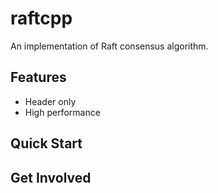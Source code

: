 # raftcpp
An implementation of Raft consensus algorithm.

## Features
- Header only
- High performance

## Quick Start


## Get Involved
